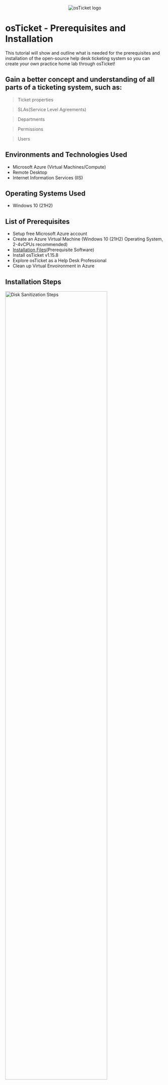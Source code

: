 <p align="center">
<img src="https://i.imgur.com/Clzj7Xs.png" alt="osTicket logo"/>
</p>

<h1>osTicket - Prerequisites and Installation</h1>
This tutorial will show and outline what is needed for the prerequisites and installation of the open-source help desk ticketing system so you can create your own practice home lab through osTicket!<br />


<h2>Gain a better concept and understanding of all parts of a ticketing system, such as:</h2>

>Ticket properties

>SLAs(Service Level Agreements)

>Departments

>Permissions

>Users


<h2>Environments and Technologies Used</h2>

- Microsoft Azure (Virtual Machines/Compute)
- Remote Desktop
- Internet Information Services (IIS)

<h2>Operating Systems Used </h2>

- Windows 10</b> (21H2)

<h2>List of Prerequisites</h2>

- Setup free Microsoft Azure account
- Create an Azure Virtual Machine (Windows 10 (21H2) Operating System, 2-4vCPUs recommended)
- [Installation Files](https://drive.google.com/drive/u/1/folders/1APMfNyfNzcxZC6EzdaNfdZsUwxWYChf6)(Prerequisite Software)
- Install osTicket v1.15.8
- Explore osTicket as a Help Desk Professional
- Clean up Virtual Envoironment in Azure

<h2>Installation Steps</h2>

<p>
<img src="https://i.imgur.com/5wkcvnL.png" height="80%" width="80%" alt="Disk Sanitization Steps"/>
</p>
<p>
Text
</p>
<br />

<p>
<img src="https://i.imgur.com/HWichuS.png" height="80%" width="80%" alt="Disk Sanitization Steps"/>
</p>
<p>
Text
</p>
<br />

<p>
<img src="https://i.imgur.com/t7lXC28.png" height="80%" width="80%" alt="Disk Sanitization Steps"/>
</p>
<p>
Text
</p>
<br />

<p>
<img src="https://i.imgur.com/7SkEEEr.png" height="80%" width="80%" alt="Disk Sanitization Steps"/>
</p>
<p>
Text
</p>
<br />

<p>
<img src="https://i.imgur.com/5eCSrgL.png" height="80%" width="80%" alt="Disk Sanitization Steps"/>
</p>
<p>
Text
</p>
<br />

<p>
<img src="https://i.imgur.com/x9AtwGG.png" height="80%" width="80%" alt="Disk Sanitization Steps"/>
</p>
<p>
Text
</p>
<br />

<p>
<img src="https://i.imgur.com/VkBhzXX.png" height="80%" width="80%" alt="Disk Sanitization Steps"/>
</p>
<p>
Text
</p>
<br />

<p>
<img src="https://i.imgur.com/5jejWgu.png" height="80%" width="80%" alt="Disk Sanitization Steps"/>
</p>
<p>
Text
</p>
<br />

<p>
<img src="" height="80%" width="80%" alt="Disk Sanitization Steps"/>
</p>
<p>
Text
</p>
<br />

<p>
<img src="" height="80%" width="80%" alt="Disk Sanitization Steps"/>
</p>
<p>
Text
</p>
<br />

